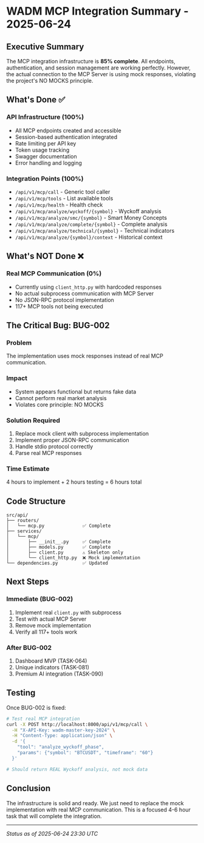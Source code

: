 # WADM MCP Integration Summary - 2025-06-24

## Executive Summary

The MCP integration infrastructure is **85% complete**. All endpoints, authentication, and session management are working perfectly. However, the actual connection to the MCP Server is using mock responses, violating the project's NO MOCKS principle.

## What's Done ✅

### API Infrastructure (100%)
- All MCP endpoints created and accessible
- Session-based authentication integrated
- Rate limiting per API key
- Token usage tracking
- Swagger documentation
- Error handling and logging

### Integration Points (100%)
- `/api/v1/mcp/call` - Generic tool caller
- `/api/v1/mcp/tools` - List available tools
- `/api/v1/mcp/health` - Health check
- `/api/v1/mcp/analyze/wyckoff/{symbol}` - Wyckoff analysis
- `/api/v1/mcp/analyze/smc/{symbol}` - Smart Money Concepts
- `/api/v1/mcp/analyze/complete/{symbol}` - Complete analysis
- `/api/v1/mcp/analyze/technical/{symbol}` - Technical indicators
- `/api/v1/mcp/analyze/{symbol}/context` - Historical context

## What's NOT Done ❌

### Real MCP Communication (0%)
- Currently using `client_http.py` with hardcoded responses
- No actual subprocess communication with MCP Server
- No JSON-RPC protocol implementation
- 117+ MCP tools not being executed

## The Critical Bug: BUG-002

### Problem
The implementation uses mock responses instead of real MCP communication.

### Impact
- System appears functional but returns fake data
- Cannot perform real market analysis
- Violates core principle: NO MOCKS

### Solution Required
1. Replace mock client with subprocess implementation
2. Implement proper JSON-RPC communication
3. Handle stdio protocol correctly
4. Parse real MCP responses

### Time Estimate
4 hours to implement + 2 hours testing = 6 hours total

## Code Structure

```
src/api/
├── routers/
│   └── mcp.py              ✅ Complete
├── services/
│   └── mcp/
│       ├── __init__.py     ✅ Complete
│       ├── models.py       ✅ Complete
│       ├── client.py       ⚠️ Skeleton only
│       └── client_http.py  ❌ Mock implementation
└── dependencies.py         ✅ Updated
```

## Next Steps

### Immediate (BUG-002)
1. Implement real `client.py` with subprocess
2. Test with actual MCP Server
3. Remove mock implementation
4. Verify all 117+ tools work

### After BUG-002
1. Dashboard MVP (TASK-064)
2. Unique indicators (TASK-081)
3. Premium AI integration (TASK-090)

## Testing

Once BUG-002 is fixed:
```bash
# Test real MCP integration
curl -X POST http://localhost:8000/api/v1/mcp/call \
  -H "X-API-Key: wadm-master-key-2024" \
  -H "Content-Type: application/json" \
  -d '{
    "tool": "analyze_wyckoff_phase",
    "params": {"symbol": "BTCUSDT", "timeframe": "60"}
  }'

# Should return REAL Wyckoff analysis, not mock data
```

## Conclusion

The infrastructure is solid and ready. We just need to replace the mock implementation with real MCP communication. This is a focused 4-6 hour task that will complete the integration.

---
*Status as of 2025-06-24 23:30 UTC*
